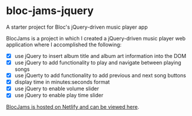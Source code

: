 # bloc-jams-jquery
A starter project for Bloc's jQuery-driven music player app

BlocJams is a project in which I created a jQuery-driven music player web application where I accomplished the following:

- [x] use jQuery to insert album title and album art information into the DOM
- [x] use jQuery to add functionality to play and navigate between playing songs
- [x] use jQuerty to add functionality to add previous and next song buttons
- [x] display time in minutes:seconds format
- [x] use jQuery to enable volume slider
- [x] use jQuery to enable play time slider

[BlocJams is hosted on Netlify and can be viewed here](https://kaylaraz-blocjams.netlify.com/).

